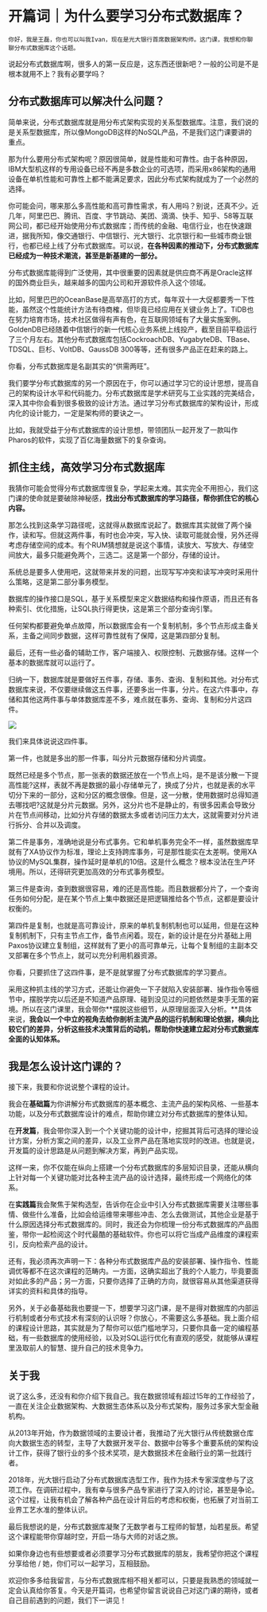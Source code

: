 # 开篇词｜为什么要学习分布式数据库？

    你好，我是王磊，你也可以叫我Ivan，现在是光大银行首席数据架构师。这门课，我想和你聊聊分布式数据库这个话题。

说起分布式数据库啊，很多人的第一反应是，这东西还很新吧？一般的公司是不是根本就用不上？我有必要学吗？

## 分布式数据库可以解决什么问题？

简单来说，分布式数据库就是用分布式架构实现的关系型数据库。注意，我们说的是关系型数据库，所以像MongoDB这样的NoSQL产品，不是我们这门课要讲的重点。

那为什么要用分布式架构呢？原因很简单，就是性能和可靠性。由于各种原因，IBM大型机这样的专用设备已经不再是多数企业的可选项，而采用x86架构的通用设备在单机性能和可靠性上都不能满足要求，因此分布式架构就成为了一个必然的选择。

你可能会问，哪来那么多高性能和高可靠性需求，有人用吗？别说，还真不少。近几年，阿里巴巴、腾讯、百度、字节跳动、美团、滴滴、快手、知乎、58等互联网公司，都已经开始使用分布式数据库；而传统的金融、电信行业，也在快速跟进，据我所知，像交通银行、中信银行、光大银行、北京银行和一些城市商业银行，也都已经上线了分布式数据库。可以说，**在各种因素的推动下，分布式数据库已经成为一种技术潮流，甚至是新基建的一部分。**

分布式数据库能得到广泛使用，其中很重要的因素就是供应商不再是Oracle这样的国外商业巨头，越来越多的国内公司和开源软件杀入这个领域。

比如，阿里巴巴的OceanBase是高举高打的方式，每年双十一大促都要秀一下性能，虽然这个性能统计方法有待商榷，但毕竟已经应用在关键业务上了。TiDB也在努力培育市场，技术社区做得有声有色，在互联网领域有了大量实施案例。GoldenDB已经随着中信银行的新一代核心业务系统上线投产，截至目前平稳运行了三个月左右。其他分布式数据库包括CockroachDB、YugabyteDB、TBase、TDSQL、巨杉、VoltDB、GaussDB 300等等，还有很多产品正在赶来的路上。

你看，分布式数据库是名副其实的“供需两旺”。

我们要学分布式数据库的另一个原因在于，你可以通过学习它的设计思想，提高自己的架构设计水平和代码能力。分布式数据库是学术研究与工业实践的完美结合，深入其中你会看到很多极致的设计方法。通过学习分布式数据库的架构设计，形成内化的设计能力，一定是架构师的要诀之一。

比如，我就受益于分布式数据库的设计思想，带领团队一起开发了一款叫作Pharos的软件，实现了百亿海量数据下的复杂查询。

## 抓住主线，高效学习分布式数据库

我猜你可能会觉得分布式数据库很复杂，学起来太难。其实完全不用担心，我们这门课的使命就是要破除神秘感，**找出分布式数据库的学习路径，帮你抓住它的核心内容。**

那怎么找到这条学习路径呢，这就得从数据库说起了。数据库其实就做了两个操作，读和写。但就这两件事，有时也会冲突，写入快、读取可能就会慢，另外还得考虑存储空间的成本。有个RUM猜想就是说这个事情，读放大、写放大、存储空间放大，最多只能避免两个，三选二。这是第一个部分，存储的设计。

系统总是要多人使用吧，这就带来并发的问题，出现写写冲突和读写冲突时采用什么策略，这是第二部分事务模型。

数据库的操作接口是SQL，基于关系模型来定义数据结构和操作原语，而且还有各种索引、优化措施，让SQL执行得更快，这是第三个部分查询引擎。

任何架构都要避免单点故障，所以数据库会有一个复制机制，多个节点形成主备关系，主备之间同步数据，这样可靠性就有了保障，这是第四部分复制。

最后，还有一些必备的辅助工作，客户端接入、权限控制、元数据存储。这样一个基本的数据库就可以运行了。

归纳一下，数据库就是要做好五件事，存储、事务、查询、复制和其他。对分布式数据库来说，不仅要继续做这五件事，还要多出一件事，分片。在这六件事中，存储和其他这两件事与单体数据库差不多，难点就在事务、查询、复制和分片这四件。

![](https://static001.geekbang.org/resource/image/a7/dc/a7dd83b10559c0c8c696d12a813679dc.png)

我们来具体说说这四件事。

第一件，也就是多出的那一件事，叫分片元数据存储和分片调度。

既然已经是多个节点，那一张表的数据还放在一个节点上吗，是不是该分散一下提高性能?这样，表就不再是数据的最小存储单元了，换成了分片，也就是表的水平切分下来的一部分，这和分区的概念很像。但是，这一分散，使用数据时总得知道去哪找吧?这就是分片元数据。另外，这分片也不是静止的，有很多因素会导致分片在节点间移动，比如分片存储的数据太多或者访问压力太大，这就需要对分片进行拆分、合并以及调度。

第二件是事务，准确地说是分布式事务。它和单机事务完全不一样，虽然数据库早就有了XA协议作为标准，理论上支持跨库事务，可是那性能实在太差啊。使用XA协议的MySQL集群，操作延时是单机的10倍。这是什么概念？根本没法在生产环境用。所以，还得研究更加高效的分布式事务模型。

第三件是查询，查到数据很容易，难的还是高性能。而且数据都分片了，一个查询任务如何分配，是在某个节点上集中数据还是把逻辑推给各个节点，这都是要设计权衡的。

第四件是复制，也就是高可靠设计，原来的单机复制机制也可以延用，但是在这种复制机制下，只有主节点工作，备节点闲着。现在，新的设计是在分片基础上用Paxos协议建立复制组，这样就有了更小的高可靠单元，让每个复制组的主副本交叉部署在多个节点上，就可以充分利用机器资源。

你看，只要抓住了这四件事，是不是就掌握了分布式数据库的学习要点。

采用这种抓主线的学习方式，还能让你避免一下子就陷入安装部署、操作指令等细节中，摆脱学完以后还是不知道产品原理、碰到没见过的问题依然是束手无策的窘境。所以在这门课里，我会带你**摆脱这些细节，从原理层面深入分析。**具体来说，**我会以一个中立的视角去给你剖析主流产品的运行机制和理论依据，横向比较它们的差异，分析这些技术决策背后的动机，帮助你快速建立起对分布式数据库全面的认知体系。**

## 我是怎么设计这门课的？

接下来，我要和你说说整个课程的设计。

我会在**基础篇**为你讲解分布式数据库的基本概念、主流产品的架构风格、一些基本功能，以及分布式数据库设计的难点，帮助你建立对分布式数据库的整体认知。

在**开发篇**，我会带你深入到一个个关键功能的设计中，挖掘其背后可选择的理论设计方案，分析方案之间的差异，以及工业界产品在落地实现时的改进。也就是说，开发篇的设计思路是从问题到解决方案，再到产品实现。

这样一来，你不仅能在纵向上搭建一个分布式数据库的多层知识目录，还能从横向上针对每一个关键功能对比各种主流产品的设计选择，最终形成一个网络化的体系。

在**实践篇**我会聚焦于架构选型，告诉你在企业中引入分布式数据库需要关注哪些事情、做些什么准备，比如会给运维带来哪些冲击、怎么去做测试，其他企业是基于什么原因选择分布式数据库的。同时，我还会为你梳理一份分布式数据库的产品图鉴，带你一起检阅这个时代最酷的基础软件。你也可以将它当成产品维度的课程索引，反向检索产品的设计。

还有，我必须再次声明一下：各种分布式数据库产品的安装部署、操作指令、性能调优等都不在这次课程的范畴内。一方面，这确实超出了我的个人能力，毕竟要面对如此多的产品；另一方面，只要你选择了正确的方向，就很容易从其他渠道获得详实的资料和具体的指导。

另外，关于必备基础我也要提一下，想要学习这门课，是不是得对数据库的内部运行机制或者分布式技术有深刻的认识呀？你放心，不需要这么多基础。我上面介绍的课程设计思路，其实就是为了帮你可以低门槛地学习，只要你具备一定的编程基础，有一些数据库的使用经验，以及对SQL运行优化有直观的感受，就能够从课程里汲取前人的智慧、提升自己的技术竞争力。

## 关于我

说了这么多，还没有和你介绍下我自己。我在数据领域有超过15年的工作经验了，一直在关注企业数据架构、大数据生态体系以及分布式架构，服务过多家大型金融机构。

从2013年开始，作为数据领域的主要设计者，我推动了光大银行从传统数据仓库向大数据生态的转型，主导了大数据开发平台、数据中台等多个重要系统的架构设计工作，获得了银行业的多个技术奖项，是大数据技术在金融行业的第一批践行者。

2018年，光大银行启动了分布式数据库选型工作，我作为技术专家深度参与了这项工作。在调研过程中，我有幸与很多产品专家进行了深入的讨论，甚至是争论。这个过程，让我有机会了解各种产品在设计背后的考虑和权衡，也拓展了对当前工业界工艺水准的整体认识。

最后我想说的是，分布式数据库凝聚了无数学者与工程师的智慧，灿若星辰。希望这个课程能带你穿越时空，开启一场与大师的对话之旅。

如果你身边也有些想要或者必须要学习分布式数据库的朋友，我希望你把这个课程分享给他 / 她，你们可以一起学习，互相鼓励。

欢迎你多多给我留言，与分布式数据库相不相关都可以，只要是我熟悉的领域就一定会认真给你答复。今天是开篇词，也希望你留言说说自己对这门课的期待，或者自己目前遇到的问题，我们下一讲见！
    